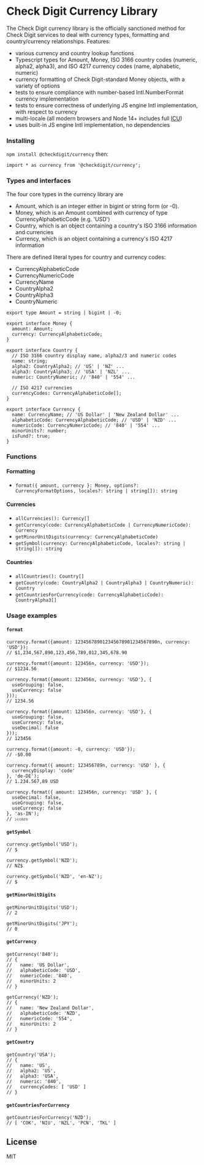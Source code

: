 # Check Digit Currency Library

The Check Digit currency library is the officially sanctioned method for Check Digit services to deal with currency types, formatting and country/currency relationships.  Features:
* various currency and country lookup functions
* Typescript types for Amount, Money, ISO 3166 country codes (numeric, alpha2, alpha3), and ISO 4217 currency codes (name, alphabetic, numeric)
* currency formatting of Check Digit-standard Money objects, with a variety of options
* tests to ensure compliance with number-based Intl.NumberFormat currency implementation
* tests to ensure correctness of underlying JS engine Intl implementation, with respect to currency
* multi-locale (all modern browsers and Node 14+ includes full [ICU](http://icu-project.org))
* uses built-in JS engine Intl implementation, no dependencies

### Installing

`npm install @checkdigit/currency` then:
```
import * as currency from '@checkdigit/currency';
```

### Types and interfaces

The four core types in the currency library are
* Amount, which is an integer either in bigint or string form (or -0).
* Money, which is an Amount combined with currency of type CurrencyAlphabeticCode (e.g. 'USD')
* Country, which is an object containing a country's ISO 3166 information and currencies
* Currency, which is an object containing a currency's ISO 4217 information

There are defined literal types for country and currency codes:
* CurrencyAlphabeticCode
* CurrencyNumericCode
* CurrencyName
* CountryAlpha2
* CountryAlpha3
* CountryNumeric

```
export type Amount = string | bigint | -0;

export interface Money {
  amount: Amount;
  currency: CurrencyAlphabeticCode;
}

export interface Country {
  // ISO 3166 country display name, alpha2/3 and numeric codes
  name: string;
  alpha2: CountryAlpha2; // 'US' | 'NZ' ...
  alpha3: CountryAlpha3; // 'USA' | 'NZL' ...
  numeric: CountryNumeric; // '840' | '554' ...

  // ISO 4217 currencies
  currencyCodes: CurrencyAlphabeticCode[];
}

export interface Currency {
  name: CurrencyName; // 'US Dollar' | 'New Zealand Dollar' ...
  alphabeticCode: CurrencyAlphabeticCode; // 'USD' | 'NZD' ...
  numericCode: CurrencyNumericCode; // '840' | '554' ...
  minorUnits?: number;
  isFund?: true;
}
```

### Functions

#### Formatting
* `format({ amount, currency }: Money, options?: CurrencyFormatOptions, locales?: string | string[]): string`
#### Currencies
* `allCurrencies(): Currency[]`
* `getCurrency(code: CurrencyAlphabeticCode | CurrencyNumericCode): Currency`
* `getMinorUnitDigits(currency: CurrencyAlphabeticCode)`
* `getSymbol(currency: CurrencyAlphabeticCode, locales?: string | string[]): string`
#### Countries
* `allCountries(): Country[]`
* `getCountry(code: CountryAlpha2 | CountryAlpha3 | CountryNumeric): Country`
* `getCountriesForCurrency(code: CurrencyAlphabeticCode): CountryAlpha3[]`

### Usage examples

#### `format`
```
currency.format({amount: 123456789012345678901234567890n, currency: 'USD'});
// $1,234,567,890,123,456,789,012,345,678.90

currency.format({amount: 123456n, currency: 'USD'});
// $1234.56

currency.format({amount: 123456n, currency: 'USD'}, {
  useGrouping: false,
  useCurrency: false
}));
// 1234.56

currency.format({amount: 123456n, currency: 'USD'}, {
  useGrouping: false,
  useCurrency: false,
  useDecimal: false
}));
// 123456

currency.format({amount: -0, currency: 'USD'});
// -$0.00

currency.format({ amount: 123456789n, currency: 'USD' }, {
  currencyDisplay: 'code'
}, 'de-DE');
// 1.234.567,89 USD

currency.format({ amount: 123456n, currency: 'USD' }, {
  useDecimal: false,
  useGrouping: false,
  useCurrency: false
}, 'as-IN');
// ১২৩৪৫৬
```

#### `getSymbol`
```
currency.getSymbol('USD');
// $

currency.getSymbol('NZD');
// NZ$

currency.getSymbol('NZD', 'en-NZ');
// $

```

#### `getMinorUnitDigits`
```
getMinorUnitDigits('USD');
// 2

getMinorUnitDigits('JPY');
// 0
```

#### `getCurrency`
```
getCurrency('840');
// {
//   name: 'US Dollar',
//   alphabeticCode: 'USD',
//   numericCode: '840',
//   minorUnits: 2
// }

getCurrency('NZD');
// {
//   name: 'New Zealand Dollar',
//   alphabeticCode: 'NZD',
//   numericCode: '554',
//   minorUnits: 2
// }
```

#### `getCountry`
```
getCountry('USA');
// {
//   name: 'US',
//   alpha2: 'US',
//   alpha3: 'USA',
//   numeric: '840',
//   currencyCodes: [ 'USD' ]
// }
```

#### `getCountriesForCurrency`
```
getCountriesForCurrency('NZD');
// [ 'COK', 'NIU', 'NZL', 'PCN', 'TKL' ]
```

## License

MIT
